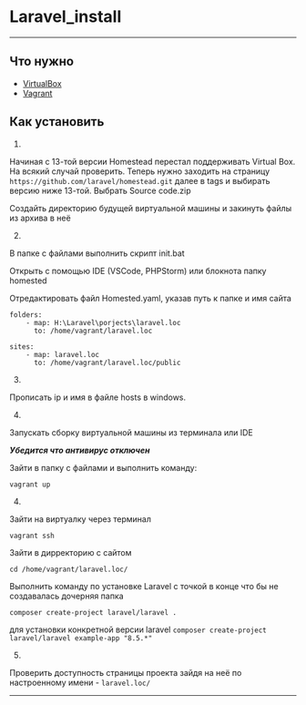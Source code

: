 # Laravel_install

---

## Что нужно

- [VirtualBox](https://www.virtualbox.org/wiki/Downloads)
- [Vagrant](https://www.vagrantup.com/downloads)

## Как установить

1.

Начиная с 13-той версии Homestead перестал поддерживать Virtual Box. На всякий случай проверить. Теперь нужно заходить на страницу `https://github.com/laravel/homestead.git` далее в tags и выбирать версию ниже 13-той. Выбрать Source code.zip

Создайть директорию будущей виртуальной машины и закинуть файлы из архива в неё

2.

В папке с файлами выполнить скрипт init.bat

Открыть с помощью IDE (VSCode, PHPStorm) или блокнота папку homested

Отредактировать файл Homested.yaml, указав путь к папке и имя сайта

```
folders:
    - map: H:\Laravel\porjects\laravel.loc
      to: /home/vagrant/laravel.loc

sites:
    - map: laravel.loc
      to: /home/vagrant/laravel.loc/public      
```

3.

Прописать ip и имя в файле hosts в windows.

4.

Запускать сборку виртуальной машины из терминала или IDE

***Убедится что антивирус отключен***

Зайти в папку с файлами и выполнить команду:

`vagrant up` 

4.

Зайти на виртуалку через терминал

`vagrant ssh`

Зайти в дирректорию с сайтом 

`cd /home/vagrant/laravel.loc/`

Выполнить команду по установке Laravel с точкой в конце что бы не создавалась дочерняя папка

`composer create-project laravel/laravel .`

для установки конкретной версии laravel `composer create-project laravel/laravel example-app "8.5.*"`

5.

Проверить доступность страницы проекта зайдя на неё по настроенному имени - `laravel.loc/`


---
